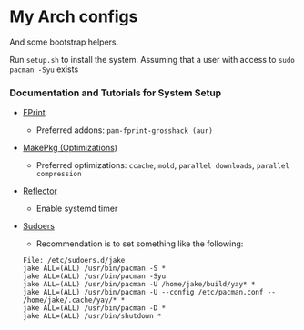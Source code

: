 # My Arch configs

And some bootstrap helpers.

Run `setup.sh` to install the system. Assuming that a user with access to `sudo pacman -Syu` exists

### Documentation and Tutorials for System Setup

- [FPrint](https://wiki.archlinux.org/title/fprint)
    - Preferred addons: `pam-fprint-grosshack (aur)`

- [MakePkg (Optimizations)](https://wiki.archlinux.org/title/makepkg#Tips_and_tricks)
    - Preferred optimizations: `ccache`, `mold`, `parallel downloads`, `parallel compression`

- [Reflector](https://wiki.archlinux.org/title/reflector)
    - Enable systemd timer

- [Sudoers](https://man.archlinux.org/man/sudoers.5.en)
    - Recommendation is to set something like the following:

    ```
    File: /etc/sudoers.d/jake 
    jake ALL=(ALL) /usr/bin/pacman -S *
    jake ALL=(ALL) /usr/bin/pacman -Syu
    jake ALL=(ALL) /usr/bin/pacman -U /home/jake/build/yay* *
    jake ALL=(ALL) /usr/bin/pacman -U --config /etc/pacman.conf -- /home/jake/.cache/yay/* *
    jake ALL=(ALL) /usr/bin/pacman -D *
    jake ALL=(ALL) /usr/bin/shutdown *
    ```